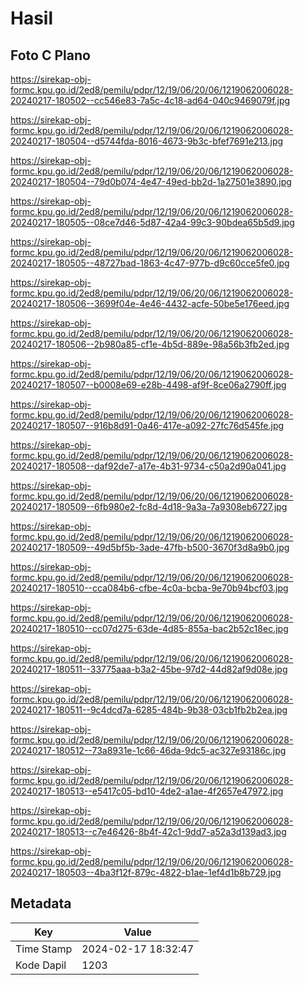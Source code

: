 # Hasil

## Foto C Plano

https://sirekap-obj-formc.kpu.go.id/2ed8/pemilu/pdpr/12/19/06/20/06/1219062006028-20240217-180502--cc546e83-7a5c-4c18-ad64-040c9469079f.jpg

https://sirekap-obj-formc.kpu.go.id/2ed8/pemilu/pdpr/12/19/06/20/06/1219062006028-20240217-180504--d5744fda-8016-4673-9b3c-bfef7691e213.jpg

https://sirekap-obj-formc.kpu.go.id/2ed8/pemilu/pdpr/12/19/06/20/06/1219062006028-20240217-180504--79d0b074-4e47-49ed-bb2d-1a27501e3890.jpg

https://sirekap-obj-formc.kpu.go.id/2ed8/pemilu/pdpr/12/19/06/20/06/1219062006028-20240217-180505--08ce7d46-5d87-42a4-99c3-90bdea65b5d9.jpg

https://sirekap-obj-formc.kpu.go.id/2ed8/pemilu/pdpr/12/19/06/20/06/1219062006028-20240217-180505--48727bad-1863-4c47-977b-d9c60cce5fe0.jpg

https://sirekap-obj-formc.kpu.go.id/2ed8/pemilu/pdpr/12/19/06/20/06/1219062006028-20240217-180506--3699f04e-4e46-4432-acfe-50be5e176eed.jpg

https://sirekap-obj-formc.kpu.go.id/2ed8/pemilu/pdpr/12/19/06/20/06/1219062006028-20240217-180506--2b980a85-cf1e-4b5d-889e-98a56b3fb2ed.jpg

https://sirekap-obj-formc.kpu.go.id/2ed8/pemilu/pdpr/12/19/06/20/06/1219062006028-20240217-180507--b0008e69-e28b-4498-af9f-8ce06a2790ff.jpg

https://sirekap-obj-formc.kpu.go.id/2ed8/pemilu/pdpr/12/19/06/20/06/1219062006028-20240217-180507--916b8d91-0a46-417e-a092-27fc76d545fe.jpg

https://sirekap-obj-formc.kpu.go.id/2ed8/pemilu/pdpr/12/19/06/20/06/1219062006028-20240217-180508--daf92de7-a17e-4b31-9734-c50a2d90a041.jpg

https://sirekap-obj-formc.kpu.go.id/2ed8/pemilu/pdpr/12/19/06/20/06/1219062006028-20240217-180509--6fb980e2-fc8d-4d18-9a3a-7a9308eb6727.jpg

https://sirekap-obj-formc.kpu.go.id/2ed8/pemilu/pdpr/12/19/06/20/06/1219062006028-20240217-180509--49d5bf5b-3ade-47fb-b500-3670f3d8a9b0.jpg

https://sirekap-obj-formc.kpu.go.id/2ed8/pemilu/pdpr/12/19/06/20/06/1219062006028-20240217-180510--cca084b6-cfbe-4c0a-bcba-9e70b94bcf03.jpg

https://sirekap-obj-formc.kpu.go.id/2ed8/pemilu/pdpr/12/19/06/20/06/1219062006028-20240217-180510--cc07d275-63de-4d85-855a-bac2b52c18ec.jpg

https://sirekap-obj-formc.kpu.go.id/2ed8/pemilu/pdpr/12/19/06/20/06/1219062006028-20240217-180511--33775aaa-b3a2-45be-97d2-44d82af9d08e.jpg

https://sirekap-obj-formc.kpu.go.id/2ed8/pemilu/pdpr/12/19/06/20/06/1219062006028-20240217-180511--9c4dcd7a-6285-484b-9b38-03cb1fb2b2ea.jpg

https://sirekap-obj-formc.kpu.go.id/2ed8/pemilu/pdpr/12/19/06/20/06/1219062006028-20240217-180512--73a8931e-1c66-46da-9dc5-ac327e93186c.jpg

https://sirekap-obj-formc.kpu.go.id/2ed8/pemilu/pdpr/12/19/06/20/06/1219062006028-20240217-180513--e5417c05-bd10-4de2-a1ae-4f2657e47972.jpg

https://sirekap-obj-formc.kpu.go.id/2ed8/pemilu/pdpr/12/19/06/20/06/1219062006028-20240217-180513--c7e46426-8b4f-42c1-9dd7-a52a3d139ad3.jpg

https://sirekap-obj-formc.kpu.go.id/2ed8/pemilu/pdpr/12/19/06/20/06/1219062006028-20240217-180503--4ba3f12f-879c-4822-b1ae-1ef4d1b8b729.jpg


## Metadata

| Key        | Value               |
| ---------- | ------------------- |
| Time Stamp | 2024-02-17 18:32:47 |
| Kode Dapil | 1203                |



